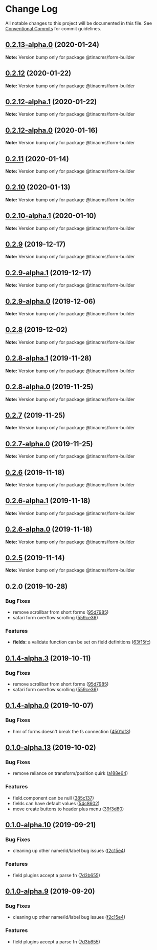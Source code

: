 # Change Log

All notable changes to this project will be documented in this file.
See [Conventional Commits](https://conventionalcommits.org) for commit guidelines.

## [0.2.13-alpha.0](https://github.com/tinacms/tinacms/compare/@tinacms/form-builder@0.2.12...@tinacms/form-builder@0.2.13-alpha.0) (2020-01-24)

**Note:** Version bump only for package @tinacms/form-builder





## [0.2.12](https://github.com/tinacms/tinacms/compare/@tinacms/form-builder@0.2.12-alpha.1...@tinacms/form-builder@0.2.12) (2020-01-22)

**Note:** Version bump only for package @tinacms/form-builder





## [0.2.12-alpha.1](https://github.com/tinacms/tinacms/compare/@tinacms/form-builder@0.2.12-alpha.0...@tinacms/form-builder@0.2.12-alpha.1) (2020-01-22)

**Note:** Version bump only for package @tinacms/form-builder





## [0.2.12-alpha.0](https://github.com/tinacms/tinacms/compare/@tinacms/form-builder@0.2.11...@tinacms/form-builder@0.2.12-alpha.0) (2020-01-16)

**Note:** Version bump only for package @tinacms/form-builder





## [0.2.11](https://github.com/tinacms/tinacms/compare/@tinacms/form-builder@0.2.10...@tinacms/form-builder@0.2.11) (2020-01-14)

**Note:** Version bump only for package @tinacms/form-builder





## [0.2.10](https://github.com/tinacms/tinacms/compare/@tinacms/form-builder@0.2.10-alpha.1...@tinacms/form-builder@0.2.10) (2020-01-13)

**Note:** Version bump only for package @tinacms/form-builder





## [0.2.10-alpha.1](https://github.com/tinacms/tinacms/compare/@tinacms/form-builder@0.2.10-alpha.0...@tinacms/form-builder@0.2.10-alpha.1) (2020-01-10)

**Note:** Version bump only for package @tinacms/form-builder





## [0.2.9](https://github.com/tinacms/tinacms/compare/@tinacms/form-builder@0.2.9-alpha.1...@tinacms/form-builder@0.2.9) (2019-12-17)

**Note:** Version bump only for package @tinacms/form-builder





## [0.2.9-alpha.1](https://github.com/tinacms/tinacms/compare/@tinacms/form-builder@0.2.9-alpha.0...@tinacms/form-builder@0.2.9-alpha.1) (2019-12-17)

**Note:** Version bump only for package @tinacms/form-builder





## [0.2.9-alpha.0](https://github.com/tinacms/tinacms/compare/@tinacms/form-builder@0.2.8...@tinacms/form-builder@0.2.9-alpha.0) (2019-12-06)

**Note:** Version bump only for package @tinacms/form-builder





## [0.2.8](https://github.com/tinacms/tinacms/compare/@tinacms/form-builder@0.2.8-alpha.1...@tinacms/form-builder@0.2.8) (2019-12-02)

**Note:** Version bump only for package @tinacms/form-builder





## [0.2.8-alpha.1](https://github.com/tinacms/tinacms/compare/@tinacms/form-builder@0.2.8-alpha.0...@tinacms/form-builder@0.2.8-alpha.1) (2019-11-28)

**Note:** Version bump only for package @tinacms/form-builder





## [0.2.8-alpha.0](https://github.com/tinacms/tinacms/compare/@tinacms/form-builder@0.2.7...@tinacms/form-builder@0.2.8-alpha.0) (2019-11-25)

**Note:** Version bump only for package @tinacms/form-builder





## [0.2.7](https://github.com/tinacms/tinacms/compare/@tinacms/form-builder@0.2.7-alpha.0...@tinacms/form-builder@0.2.7) (2019-11-25)

**Note:** Version bump only for package @tinacms/form-builder





## [0.2.7-alpha.0](https://github.com/tinacms/tinacms/compare/@tinacms/form-builder@0.2.6...@tinacms/form-builder@0.2.7-alpha.0) (2019-11-25)

**Note:** Version bump only for package @tinacms/form-builder





## [0.2.6](https://github.com/tinacms/tinacms/compare/@tinacms/form-builder@0.2.6-alpha.1...@tinacms/form-builder@0.2.6) (2019-11-18)

**Note:** Version bump only for package @tinacms/form-builder





## [0.2.6-alpha.1](https://github.com/tinacms/tinacms/compare/@tinacms/form-builder@0.2.5...@tinacms/form-builder@0.2.6-alpha.1) (2019-11-18)

**Note:** Version bump only for package @tinacms/form-builder





## [0.2.6-alpha.0](https://github.com/tinacms/tinacms/compare/@tinacms/form-builder@0.2.5...@tinacms/form-builder@0.2.6-alpha.0) (2019-11-18)

**Note:** Version bump only for package @tinacms/form-builder





## [0.2.5](https://github.com/tinacms/tinacms/compare/@tinacms/form-builder@0.2.4...@tinacms/form-builder@0.2.5) (2019-11-14)

**Note:** Version bump only for package @tinacms/form-builder





## 0.2.0 (2019-10-28)

### Bug Fixes

- remove scrollbar from short forms ([95d7985](https://github.com/tinacms/tinacms/commit/95d7985))
- safari form overflow scrolling ([559ce36](https://github.com/tinacms/tinacms/commit/559ce36))

### Features

- **fields:** a validate function can be set on field definitions ([63f15fc](https://github.com/tinacms/tinacms/commit/63f15fc))

## [0.1.4-alpha.3](https://github.com/tinacms/tinacms/compare/@tinacms/form-builder@0.1.4-alpha.2...@tinacms/form-builder@0.1.4-alpha.3) (2019-10-11)

### Bug Fixes

- remove scrollbar from short forms ([95d7985](https://github.com/tinacms/tinacms/commit/95d7985))
- safari form overflow scrolling ([559ce36](https://github.com/tinacms/tinacms/commit/559ce36))

## [0.1.4-alpha.0](https://github.com/tinacms/tinacms/compare/@tinacms/form-builder@0.1.3...@tinacms/form-builder@0.1.4-alpha.0) (2019-10-07)

### Bug Fixes

- hmr of forms doesn't break the fs connection ([4501df3](https://github.com/tinacms/tinacms/commit/4501df3))

## [0.1.0-alpha.13](https://github.com/tinacms/tinacms/compare/@tinacms/form-builder@0.1.0-alpha.12...@tinacms/form-builder@0.1.0-alpha.13) (2019-10-02)

### Bug Fixes

- remove reliance on transform/position quirk ([a188e64](https://github.com/tinacms/tinacms/commit/a188e64))

### Features

- field.component can be null ([385c137](https://github.com/tinacms/tinacms/commit/385c137))
- fields can have default values ([54c8602](https://github.com/tinacms/tinacms/commit/54c8602))
- move create buttons to header plus menu ([39f3d80](https://github.com/tinacms/tinacms/commit/39f3d80))

## [0.1.0-alpha.10](https://github.com/tinacms/tinacms/compare/@tinacms/form-builder@0.1.0-alpha.8...@tinacms/form-builder@0.1.0-alpha.10) (2019-09-21)

### Bug Fixes

- cleaning up other name/id/label bug issues ([f2c15e4](https://github.com/tinacms/tinacms/commit/f2c15e4))

### Features

- field plugins accept a parse fn ([7d3b655](https://github.com/tinacms/tinacms/commit/7d3b655))

## [0.1.0-alpha.9](https://github.com/tinacms/tinacms/compare/@tinacms/form-builder@0.1.0-alpha.8...@tinacms/form-builder@0.1.0-alpha.9) (2019-09-20)

### Bug Fixes

- cleaning up other name/id/label bug issues ([f2c15e4](https://github.com/tinacms/tinacms/commit/f2c15e4))

### Features

- field plugins accept a parse fn ([7d3b655](https://github.com/tinacms/tinacms/commit/7d3b655))
